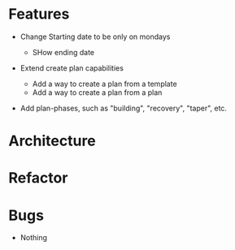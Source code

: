 
# Features

- Change Starting date to be only on mondays
  - SHow ending date

- Extend create plan capabilities
  - Add a way to create a plan from a template
  - Add a way to create a plan from a plan

- Add plan-phases, such as "building", "recovery", "taper", etc.


# Architecture

# Refactor

# Bugs

- Nothing
